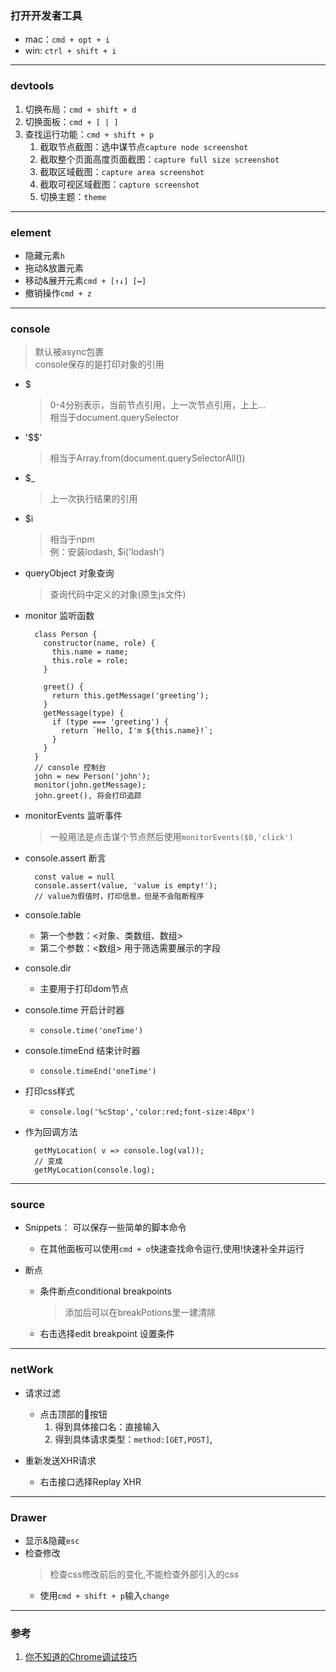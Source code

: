 ### 打开开发者工具
+ mac：`cmd + opt + i`
+ win: `ctrl + shift + i`

---
### devtools
1. 切换布局：`cmd + shift + d`
2. 切换面板：`cmd + [ | ]`
3. 查找运行功能：`cmd + shift + p`
   1. 截取节点截图：选中谋节点`capture node screenshot`
   2. 截取整个页面高度页面截图：`capture full size screenshot`
   3. 截取区域截图：`capture area screenshot`
   4. 截取可视区域截图：`capture screenshot`
   5. 切换主题：`theme`

---
### element
+ 隐藏元素`h`
+ 拖动&放置元素
+ 移动&展开元素`cmd + [↑↓] [↔]`
+ 撤销操作`cmd + z`

---
### console
> 默认被async包裹  
> console保存的是打印对象的引用  

+ $
  > 0-4分别表示，当前节点引用，上一次节点引用，上上...  
  > 相当于document.querySelector

+ '$$'
  > 相当于Array.from(document.querySelectorAll()) 

+ $_
  > 上一次执行结果的引用 

+ $i
  > 相当于npm  
  > 例：安装lodash, $i('lodash')

+ queryObject 对象查询
  > 查询代码中定义的对象(原生js文件)

+ monitor 监听函数
  ```
    class Person {
      constructor(name, role) {
        this.name = name;
        this.role = role;
      }

      greet() {
        return this.getMessage('greeting');
      }
      getMessage(type) {
        if (type === 'greeting') {
          return `Hello, I'm ${this.name}!`;
        }
      }
    }
    // console 控制台
    john = new Person('john');
    monitor(john.getMessage);
    john.greet(), 将会打印追踪
  ```

+ monitorEvents 监听事件
  > 一般用法是点击谋个节点然后使用`monitorEvents($0,'click')`  

+ console.assert 断言
  ```
    const value = null
    console.assert(value, 'value is empty!');
    // value为假值时，打印信息，但是不会阻断程序
  ``` 

+ console.table
  + 第一个参数：<对象、类数组、数组> 
  + 第二个参数：<数组> 用于筛选需要展示的字段
  
+ console.dir
  + 主要用于打印dom节点

+ console.time 开启计时器
  + `console.time('oneTime')`

+ console.timeEnd 结束计时器
  + `console.timeEnd('oneTime')`

+ 打印css样式
  + `console.log('%cStop','color:red;font-size:48px')`

+ 作为回调方法
  ```
    getMyLocation( v => console.log(val));
    // 变成
    getMyLocation(console.log);
  ``` 

---
### source
+ Snippets： 可以保存一些简单的脚本命令
  + 在其他面板可以使用`cmd + o`快速查找命令运行,使用!快速补全并运行

+ 断点
  + 条件断点conditional breakpoints
    > 添加后可以在breakPotions里一建清除 
  + 右击选择edit breakpoint 设置条件

---
### netWork

+ 请求过滤
  + 点击顶部的🔦按钮
    1. 得到具体接口名：直接输入
    2. 得到具体请求类型：`method:[GET,POST]`,

+ 重新发送XHR请求
  + 右击接口选择Replay XHR

---
### Drawer
+ 显示&隐藏`esc`
+ 检查修改
  > 检查css修改前后的变化,不能检查外部引入的css  
  + 使用`cmd + shift + p`输入`change`

---
### 参考
1. [你不知道的Chrome调试技巧](https://juejin.cn/book/6844733783166418958/section/6844733783216750605)
